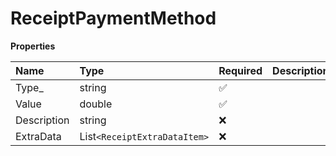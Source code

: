 # ReceiptPaymentMethod

**Properties**

| Name        | Type                         | Required | Description |
| :---------- | :--------------------------- | :------- | :---------- |
| Type\_      | string                       | ✅       |             |
| Value       | double                       | ✅       |             |
| Description | string                       | ❌       |             |
| ExtraData   | List`<ReceiptExtraDataItem>` | ❌       |             |

<!-- This file was generated by liblab | https://liblab.com/ -->
